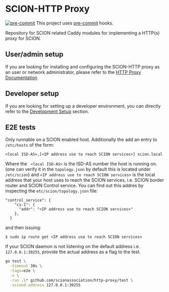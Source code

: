 # SCION-HTTP Proxy

[![pre-commit](https://img.shields.io/badge/pre--commit-enabled-brightgreen?logo=pre-commit)](https://github.com/pre-commit/pre-commit)
This project uses [pre-commit](https://pre-commit.com/#quick-start) hooks.

Repository for SCION related Caddy modules for implementing a HTTP(s) proxy for SCION.

## User/admin setup

If you are looking for installing and configuring the SCION-HTTP proxy as an user or network administrator, please refer to the [HTTP Proxy Documentation](https://scion-http-proxy.readthedocs.io/en/latest/index.html)

## Developer setup

If you are looking for setting up a developer environment, you can directly refer to the [Development Setup](https://scion-http-proxy.readthedocs.io/en/latest/dev_setup.html) section.

## E2E tests

Only runnable on a SCION enabled host. Additionally the add an entry to `/etc/hosts` of the form:
 ```
 <local ISD-AS>,[<IP address use to reach SCION services>] scion.local
 ```
Where the ` <local ISD-AS>` is the ISD-AS number the host is running on. (one can verify it in the `topology.json` by default this is located under `/etc/scion`) and `<IP address use to reach SCION services>` is the local address that your host uses to reach the SCION services, i.e. SCION border router and SCION Control service. You can find out this addres by inspecting the `etc/scion/topology.json` file:
```
"control_service": {
    "cs-1": {
      "addr": "<IP address use to reach SCION services>"
    },
  }
```
and then issuing:
```
$ sudo ip route get <IP address use to reach SCION services>
```

If your SCION daemon is not listening on the default address i.e. `127.0.0.1:30255`, provide the actual address as a flag to the test.

```bash
go test \
  -timeout 30s \
  -tags=e2e \
  -v \
  -run .\* github.com/scionassociation/http-proxy/test \
  -sciond-address 127.0.0.1:30255
```
